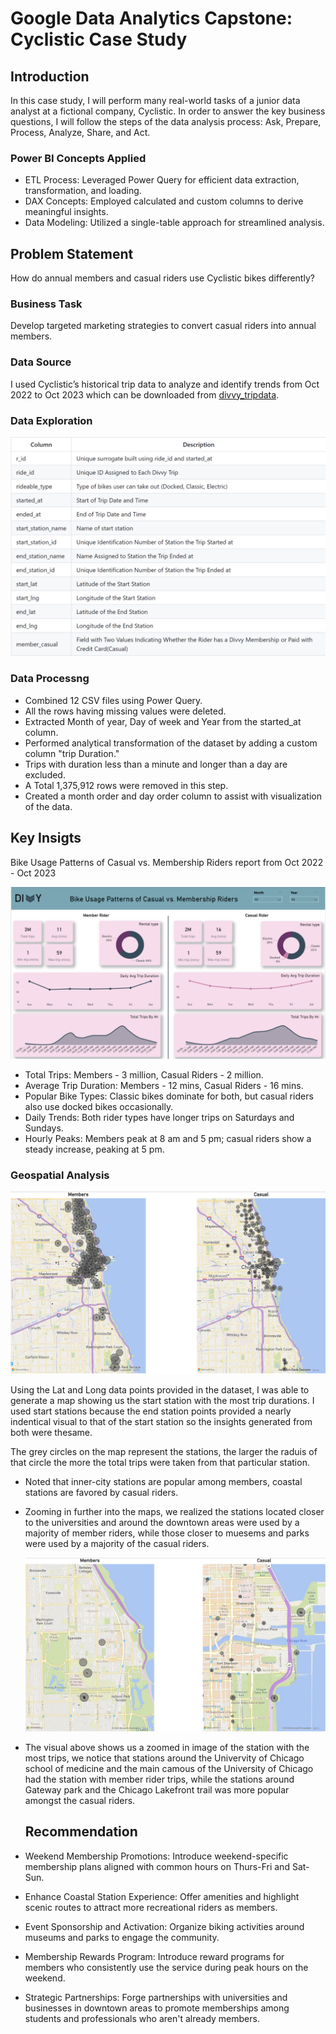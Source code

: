 # Google Data Analytics Capstone: Cyclistic Case Study



## Introduction

In this case study, I will perform many real-world tasks of a junior data analyst at a fictional company, Cyclistic. In order to answer the key business questions, I will follow the steps of the data analysis process: Ask, Prepare, Process, Analyze, Share, and Act.


### Power BI Concepts Applied

- ETL Process: Leveraged Power Query for efficient data extraction, transformation, and loading.
- DAX Concepts: Employed calculated and custom columns to derive meaningful insights.
- Data Modeling: Utilized a single-table approach for streamlined analysis.


## Problem Statement

How do annual members and casual riders use Cyclistic bikes differently?

### Business Task

Develop targeted marketing strategies to convert casual riders into annual members.

### Data Source

I used Cyclistic’s historical trip data to analyze and identify trends from Oct 2022 to Oct 2023 which can be downloaded from [divvy_tripdata](https://divvy-tripdata.s3.amazonaws.com/index.html). 


### Data Exploration

![](Data_explore.png)


### Data Processng

- Combined 12 CSV files using Power Query.
- All the rows having missing values were deleted.
- Extracted Month of year, Day of week and Year from the started_at column. 
- Performed analytical transformation of the dataset by adding a custom column "trip Duration."
- Trips with duration less than a minute and longer than a day are excluded.
- A Total 1,375,912 rows were removed in this step.
- Created a month order and day order column to assist with visualization of the data.

  
## Key Insigts 

Bike Usage Patterns of Casual vs. Membership Riders report from Oct 2022 - Oct 2023 

![](Divvy_bikeshare_report.png)

- Total Trips: Members - 3 million, Casual Riders - 2 million.
- Average Trip Duration: Members - 12 mins, Casual Riders - 16 mins.
- Popular Bike Types: Classic bikes dominate for both, but casual riders also use docked bikes occasionally.
- Daily Trends: Both rider types have longer trips on Saturdays and Sundays.
- Hourly Peaks: Members peak at 8 am and 5 pm; casual riders show a steady increase, peaking at 5 pm.


### Geospatial Analysis

![](Divvy_bikeshare_map.png)

Using the Lat and Long data points provided in the dataset, I was able to generate a map showing us the start station with the most trip durations.
I used start stations because the end station points provided a nearly indentical visual to that of the start station so the insights generated from both were thesame.

The grey circles on the map represent the stations, the larger the raduis of that circle the more the total trips were taken from that particular station.

- Noted that inner-city stations are popular among members, coastal stations are favored by casual riders.
- Zooming in further into the maps, we realized the stations located closer to the universities and around the downtown areas were used by a majority of member riders, while those closer to muesems and parks 
  were used by a majority of the casual riders.

  ![](Zoomed_map.png)

- The visual above shows us a zoomed in image of the station with the most trips, we notice that stations around the Univervity of Chicago school of medicine and the main camous of the University of Chicago had 
  the station with member rider trips, while the stations around Gateway park and the Chicago Lakefront trail was more popular amongst the casual riders.


  ## Recommendation

- Weekend Membership Promotions: Introduce weekend-specific membership plans aligned with common hours on Thurs-Fri and Sat-Sun.
- Enhance Coastal Station Experience: Offer amenities and highlight scenic routes to attract more recreational riders as members.
- Event Sponsorship and Activation: Organize biking activities around museums and parks to engage the community.
- Membership Rewards Program: Introduce reward programs for members who consistently use the service during peak hours on the weekend.
- Strategic Partnerships: Forge partnerships with universities and businesses in downtown areas to promote memberships among students and professionals who aren't already members.
  

  







  
 

